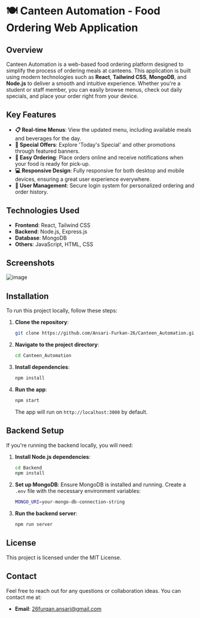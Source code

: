 # 🍽️ Canteen Automation - Food Ordering Web Application

## Overview  
Canteen Automation is a web-based food ordering platform designed to simplify the process of ordering meals at canteens. This application is built using modern technologies such as **React**, **Tailwind CSS**, **MongoDB**, and **Node.js** to deliver a smooth and intuitive experience. Whether you're a student or staff member, you can easily browse menus, check out daily specials, and place your order right from your device.

## Key Features  
- **📋 Real-time Menus**: View the updated menu, including available meals and beverages for the day.
- **🎉 Special Offers**: Explore 'Today's Special' and other promotions through featured banners.
- **🛒 Easy Ordering**: Place orders online and receive notifications when your food is ready for pick-up.
- **💻 Responsive Design**: Fully responsive for both desktop and mobile devices, ensuring a great user experience everywhere.
- **👥 User Management**: Secure login system for personalized ordering and order history.

## Technologies Used  
- **Frontend**: React, Tailwind CSS
- **Backend**: Node.js, Express.js
- **Database**: MongoDB
- **Others**: JavaScript, HTML, CSS

## Screenshots
![image](https://github.com/user-attachments/assets/c2aeb4d6-1b92-4b43-81b0-e2d697356218)

## Installation

To run this project locally, follow these steps:

1. **Clone the repository**:
   ```bash
   git clone https://github.com/Ansari-Furkan-26/Canteen_Automation.git
   ```
   
2. **Navigate to the project directory**:
   ```bash
   cd Canteen_Automation
   ```

3. **Install dependencies**:
   ```bash
   npm install
   ```

4. **Run the app**:
   ```bash
   npm start
   ```

   The app will run on `http://localhost:3000` by default.

## Backend Setup

If you're running the backend locally, you will need:

1. **Install Node.js dependencies**:
   ```bash
   cd Backend
   npm install
   ```

2. **Set up MongoDB**:
   Ensure MongoDB is installed and running. Create a `.env` file with the necessary environment variables:
   ```bash
   MONGO_URI=your-mongo-db-connection-string
   ```

3. **Run the backend server**:
   ```bash
   npm run server
   ```

## License  
This project is licensed under the MIT License.

## Contact  
Feel free to reach out for any questions or collaboration ideas. You can contact me at:

- **Email**: 26furqan.ansari@gmail.com
